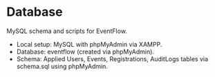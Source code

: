 # Database
MySQL schema and scripts for EventFlow.
- Local setup: MySQL with phpMyAdmin via XAMPP.
- Database: eventflow (created via phpMyAdmin).
- Schema: Applied Users, Events, Registrations, AuditLogs tables via schema.sql using phpMyAdmin.